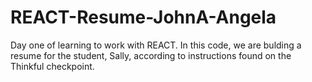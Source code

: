 # REACT-Resume-JohnA-Angela

Day one of learning to work with REACT. In this code, we are bulding a resume for the student, Sally, according to instructions found on the Thinkful checkpoint.